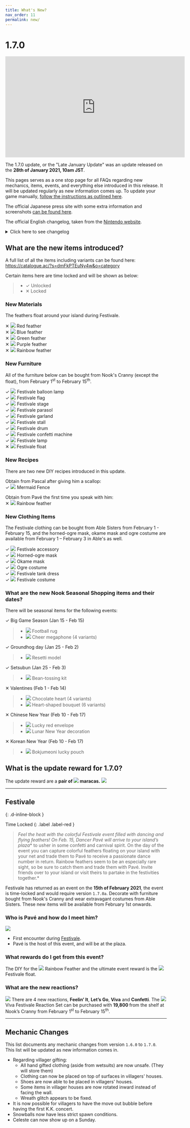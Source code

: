 ```yaml
---
title: What's New?
nav_order: 11
permalink: new/
---
```



# 1.7.0

<div class="videoWrapper">
    <iframe width="560" height="315" src="https://www.youtube.com/embed/Ck57sOYq7YI" frameborder="0" allow="accelerometer; autoplay; clipboard-write; encrypted-media; gyroscope; picture-in-picture" allowfullscreen></iframe>
</div>

The 1.7.0 update, or the "Late January Update" was an update released on the **28th of January 2021, 10am JST**.    

This pages serves as a one stop page for all FAQs regarding new mechanics, items, events, and everything else introduced in this release. It will be updated regularly as new information comes up. To update your game manually, [follow the instructions as outlined here](/acnhfaq/misc/#how-do-i-manually-update-my-acnh-game).

The official Japanese press site with some extra information and screenshots [can be found here](https://topics.nintendo.co.jp/article/703cc041-e5ff-4399-b70b-33fe7e4f49d9).

The official English changelog, taken from the [Nintendo website](https://en-americas-support.nintendo.com/app/answers/detail/a_id/49112/~/how-to-update-animal-crossing%3A-new-horizons#v170).

<details>
    <summary>Click here to see changelog</summary>  

<b>Ver. 1.7.0 (Released January 27, 2021)</b><br>
The software has been updated if you see “Ver. 1.7.0” in the upper-right corner of the title screen.

<b>General updates</b>

<ul>
    <li>A seasonal event, Festivale, has been added.</li>
    <li>The following content has also been added:</li>
        <ul>
            <li>Additional limited-time seasonal items from Nook Shopping.</li>
        </ul>
</ul>

<b>Fixed issues</b>

<ul>
    <li>Fixed an issue preventing players from receiving the mermaid fence recipe from Pascal.</li>
    <li>Other adjustments and corrections were made to improve the game play experience. </li>
</ul>    

</details>

## What are the new items introduced?
A full list of all the items including variants can be found here:   
<https://catalogue.ac/?s=dmFkPTEuNy4w&o=category>

Certain items here are time locked and will be shown as below:
> - <span class="label label-green">✓ Unlocked</span>
> - <span class="label label-red">✕ Locked</span>

### New Materials
The feathers float around your island during Festivale.     

<span class="label label-red">✕</span> <span><img src="https://alexislours.github.io/img/FtrIcon/FeatherRed.png" id="inv-icon"></span> Red feather<br>
<span class="label label-red">✕</span> <span><img src="https://alexislours.github.io/img/FtrIcon/FeatherBlue.png" id="inv-icon"></span> Blue feather<br>
<span class="label label-red">✕</span> <span><img src="https://alexislours.github.io/img/FtrIcon/FeatherGreen.png" id="inv-icon"></span> Green feather<br>
<span class="label label-red">✕</span> <span><img src="https://alexislours.github.io/img/FtrIcon/FeatherPurple.png" id="inv-icon"></span> Purple feather<br>
<span class="label label-red">✕</span> <span><img src="https://alexislours.github.io/img/FtrIcon/FeatherRainbow.png" id="inv-icon"></span> Rainbow feather

### New Furniture
All of the furniture below can be bought from Nook's Cranny (except the float), from February 1<sup>st</sup> to February 15<sup>th</sup>.     

<span class="label label-green">✓</span> <span><img src="https://alexislours.github.io/img/FtrIcon/FtrCarnivalBalloon_Remake_0_0.png" id="inv-icon"></span> Festivale balloon lamp<br>
<span class="label label-green">✓</span> <span><img src="https://alexislours.github.io/img/FtrIcon/FtrCarnivalFlag_Remake_0_0.png" id="inv-icon"></span> Festivale flag<br>
<span class="label label-green">✓</span> <span><img src="https://alexislours.github.io/img/FtrIcon/FtrCarnivalStage_Remake_0_0.png" id="inv-icon"></span> Festivale stage<br>
<span class="label label-green">✓</span> <span><img src="https://alexislours.github.io/img/FtrIcon/FtrCarnivalParasol_Remake_0_0.png" id="inv-icon"></span> Festivale parasol<br>
<span class="label label-green">✓</span> <span><img src="https://alexislours.github.io/img/FtrIcon/FtrCarnivalDecoration_Remake_0_0.png" id="inv-icon"></span> Festivale garland<br>
<span class="label label-green">✓</span> <span><img src="https://alexislours.github.io/img/FtrIcon/FtrCarnivalStall_Remake_0_0.png" id="inv-icon"></span> Festivale stall<br>
<span class="label label-green">✓</span> <span><img src="https://alexislours.github.io/img/FtrIcon/FtrCarnivalSurdo_Remake_0_0.png" id="inv-icon"></span> Festivale drum<br>
<span class="label label-green">✓</span> <span><img src="https://alexislours.github.io/img/FtrIcon/FtrCarnivalConfetti_Remake_0_0.png" id="inv-icon"></span> Festivale confetti machine<br>
<span class="label label-green">✓</span> <span><img src="https://alexislours.github.io/img/FtrIcon/FtrCarnivalLantern_Remake_0_0.png" id="inv-icon"></span> Festivale lamp<br>
<span class="label label-red">✕</span> <span><img src="https://alexislours.github.io/img/FtrIcon/FtrCarnivalFloat.png" id="inv-icon"></span> Festivale float

### New Recipes
There are two new DIY recipes introduced in this update.     

Obtain from Pascal after giving him a scallop:<br>
<span class="label label-green">✓</span> <span><img src="https://alexislours.github.io/img/FtrIcon/ItemFenceMermaid.png" id="inv-icon"></span> Mermaid Fence<br>

Obtain from Pavé the first time you speak with him:<br>
<span class="label label-red">✕</span> <span><img src="https://alexislours.github.io/img/FtrIcon/FeatherRainbow.png" id="inv-icon"></span> Rainbow feather

### New Clothing Items
The Festivale clothing can be bought from Able Sisters from February 1 - February 15, and the horned-ogre mask, okame mask and ogre costume are available from February 1 – February 3 in Able's as well.     

<span class="label label-green">✓</span> <span><img src="https://alexislours.github.io/img/FtrIcon/CapOrnamentTSamba3.png" id="inv-icon"></span> Festivale accessory <br>
<span class="label label-green">✓</span> <span><img src="https://alexislours.github.io/img/FtrIcon/CapMaskOgre1.png" id="inv-icon"></span> Horned-ogre mask<br>
<span class="label label-green">✓</span> <span><img src="https://alexislours.github.io/img/FtrIcon/CapMaskOkame0.png" id="inv-icon"></span> Okame mask<br>
<span class="label label-green">✓</span> <span><img src="https://alexislours.github.io/img/FtrIcon/TopsTexOnepieceOverallLOgre1.png" id="inv-icon"></span> Ogre costume<br>
<span class="label label-green">✓</span> <span><img src="https://alexislours.github.io/img/FtrIcon/TopsTexOnepieceBoxNSamba1.png" id="inv-icon"></span> Festivale tank dress<br>
<span class="label label-green">✓</span> <span><img src="https://alexislours.github.io/img/FtrIcon/TopsTexOnepieceSalopetteLCarnival3.png" id="inv-icon"></span> Festivale costume

### What are the new Nook Seasonal Shopping items and their dates?
There will be seasonal items for the following events:

<span class="label label-green">✓</span> Big Game Season (Jan 15 - Feb 15)
> - <span><img src="https://alexislours.github.io/img/FtrIcon/RugOtherFootballM00.png" id="inv-icon"></span> Football rug
> - <span><img src="https://alexislours.github.io/img/FtrIcon/ToolMegaphone0.png" id="inv-icon"></span> Cheer megaphone (4 variants)     

<span class="label label-green">✓</span> Groundhog day (Jan 25 - Feb 2)
> - <span><img src="https://alexislours.github.io/img/FtrIcon/FtrConstructFigure.png" id="inv-icon"></span> Resetti model     

<span class="label label-green">✓</span> Setsubun (Jan 25 - Feb 3)
> - <span><img src="https://alexislours.github.io/img/FtrIcon/ToolSoy0.png" id="inv-icon"></span> Bean-tossing kit     

<span class="label label-red">✕</span> Valentines (Feb 1 - Feb 14)
> - <span><img src="https://alexislours.github.io/img/FtrIcon/FtrChocolateHeart_Remake_0_0.png" id="inv-icon"></span> Chocolate heart (4 variants)
> - <span><img src="https://alexislours.github.io/img/FtrIcon/FtrRosebouquetHeart_Remake_0_0.png" id="inv-icon"></span> Heart-shaped bouquet (6 variants)     

<span class="label label-red">✕</span> Chinese New Year (Feb 10 - Feb 17) 
> - <span><img src="https://alexislours.github.io/img/FtrIcon/OtoshidamaCh.png" id="inv-icon"></span> Lucky red envelope
> - <span><img src="https://alexislours.github.io/img/FtrIcon/FtrDoorOrnamentShunsetsu.png" id="inv-icon"></span> Lunar New Year decoration     

<span class="label label-red">✕</span> Korean New Year (Feb 10 - Feb 17)
> - <span><img src="https://alexislours.github.io/img/FtrIcon/OtoshidamaKr.png" id="inv-icon"></span> Bokjumeoni lucky pouch

## What is the update reward for 1.7.0?
The update reward are a **pair of <span><img src="https://alexislours.github.io/img/FtrIcon/ToolMaracasCarnival.png" id="inv-icon"></span> maracas.**
![](https://topics-cdn.nintendo.co.jp/image/2021/01/18053654163662/800/19409_20.jpg)

* * *
## Festivale
{: .d-inline-block }

Time Locked
{: .label .label-red }

> *Feel the heat with the colorful Festivale event filled with dancing and flying feathers! On Feb. 15, Dancer Pavé will arrive to your island’s plaza** to usher in some confetti and carnival spirit. On the day of the event you can capture colorful feathers floating on your island with your net and trade them to Pavé to receive a passionate dance number in return. Rainbow feathers seem to be an especially rare sight, so be sure to catch them and trade them with Pavé. Invite friends over to your island or visit theirs to partake in the festivities together.*

Festivale has returned as an event on the **15th of February 2021**, the event is time-locked and would require version `1.7.0a`. Decorate with furniture bought from Nook's Cranny and wear extravagant costumes from Able Sisters. These new items will be available from February 1st onwards.

### Who is Pavé and how do I meet him?
<div class="content">
    <img src="/acnhfaq/assets/NPCPortrait/pck.png">
    <div class="details">
    <ul>
        <li>First encounter during <a href="/acnhfaq/events/#festivale-mardi-gras">Festivale</a>. </li>
        <li>Pavé is the host of this event, and will be at the plaza.</li>
    </ul>
    </div>
</div> 

### What rewards do I get from this event?
The DIY for the <span><img src="https://alexislours.github.io/img/FtrIcon/FeatherRainbow.png" id="inv-icon"></span> Rainbow Feather and the ultimate event reward is the <span><img src="https://alexislours.github.io/img/FtrIcon/FtrCarnivalFloat.png" id="inv-icon"></span> Festivale float.

### What are the new reactions?
![](https://topics-cdn.nintendo.co.jp/image/2021/01/12103610731822/800/19409_09.jpg)
There are 4 new reactions, **Feelin’ It**, **Let’s Go**, **Viva** and **Confetti**. The <span><img src="https://alexislours.github.io/img/FtrIcon/HowtoBookReactionCarnival.png" id="inv-icon"></span> Viva Festivale Reaction Set can be purchased with **19,800 <span class="icon-Bells"></span>** from the shelf at Nook’s Cranny from February 1<sup>st</sup> to February 15<sup>th</sup>.

* * *

## Mechanic Changes
This list documents any mechanic changes from version `1.6.0` to `1.7.0`. This list will be updated as new information comes in.
- Regarding villager gifting:
    - All hand gifted clothing (aside from wetsuits) are now unsafe. (They will store them)
    - Clothing can now be placed on top of surfaces in villagers' houses. 
    - Shoes are now able to be placed in villagers' houses.
    - Some items in villager houses are now rotated inward instead of facing the wall.
    - Wreath glitch appears to be fixed.
- It is now possible for villagers to have the move out bubble before having the first K.K. concert.
- Snowballs now have less strict spawn conditions. 
- Celeste can now show up on a Sunday.